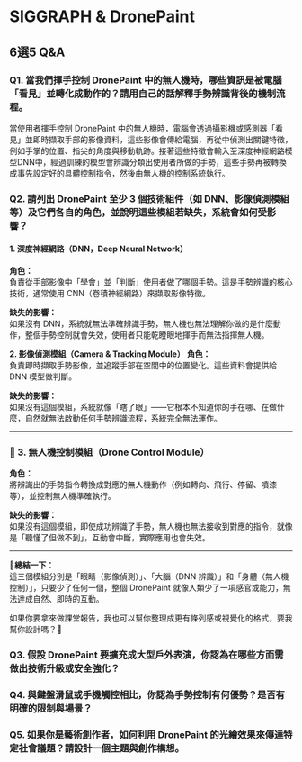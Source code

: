 # SIGGRAPH & DronePaint
## 6選5 Q&A
### Q1. 當我們揮手控制 DronePaint 中的無人機時，哪些資訊是被電腦「看見」並轉化成動作的？請用自己的話解釋手勢辨識背後的機制流程。
當使用者揮手控制 DronePaint 中的無人機時，電腦會透過攝影機或感測器「看見」並即時擷取手部的影像資料，這些影像會傳給電腦，再從中偵測出關鍵特徵，例如手掌的位置、指尖的角度與移動軌跡。接著這些特徵會輸入至深度神經網路模型DNN中，經過訓練的模型會辨識分類出使用者所做的手勢，這些手勢再被轉換成事先設定好的具體控制指令，然後由無人機的控制系統執行。
### Q2. 請列出 DronePaint 至少 3 個技術組件（如 DNN、影像偵測模組等）及它們各自的角色，並說明這些模組若缺失，系統會如何受影響？
#### 1. 深度神經網路（DNN，Deep Neural Network）
**角色：**  
負責從手部影像中「學會」並「判斷」使用者做了哪個手勢。這是手勢辨識的核心技術，通常使用 CNN（卷積神經網路）來擷取影像特徵。

**缺失的影響：**  
如果沒有 DNN，系統就無法準確辨識手勢，無人機也無法理解你做的是什麼動作，整個手勢控制就會失效，使用者只能乾瞪眼地揮手而無法指揮無人機。

**2. 影像偵測模組（Camera & Tracking Module）**
**角色：**  
負責即時擷取手勢影像，並追蹤手部在空間中的位置變化。這些資料會提供給 DNN 模型做判斷。

**缺失的影響：**  
如果沒有這個模組，系統就像「瞎了眼」——它根本不知道你的手在哪、在做什麼，自然就無法啟動任何手勢辨識流程，系統完全無法運作。

---

### 🚁 3. 無人機控制模組（Drone Control Module）  
**角色：**  
將辨識出的手勢指令轉換成對應的無人機動作（例如轉向、飛行、停留、噴漆等），並控制無人機準確執行。

**缺失的影響：**  
如果沒有這個模組，即使成功辨識了手勢，無人機也無法接收到對應的指令，就像是「聽懂了但做不到」，互動會中斷，實際應用也會失效。

---

🧩**總結一下：**  
這三個模組分別是「眼睛（影像偵測）」、「大腦（DNN 辨識）」和「身體（無人機控制）」，只要少了任何一個，整個 DronePaint 就像人類少了一項感官或能力，無法達成自然、即時的互動。

如果你要拿來做課堂報告，我也可以幫你整理成更有條列感或視覺化的格式，要我幫你設計嗎？💋
### Q3. 假設 DronePaint 要擴充成大型戶外表演，你認為在哪些方面需做出技術升級或安全強化？

### Q4. 與鍵盤滑鼠或手機觸控相比，你認為手勢控制有何優勢？是否有明確的限制與場景？

### Q5. 如果你是藝術創作者，如何利用 DronePaint 的光繪效果來傳達特定社會議題？請設計一個主題與創作構想。
